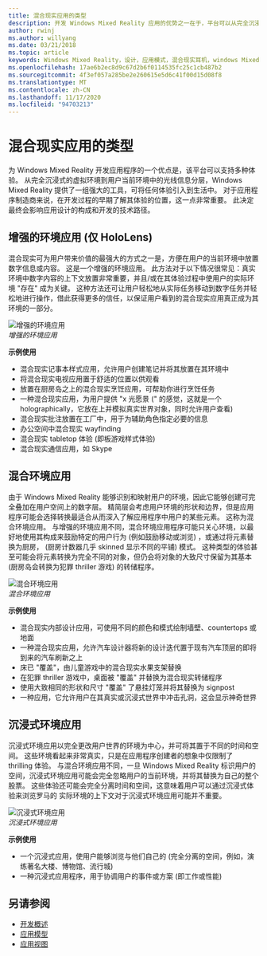 ```yaml
---
title: 混合现实应用的类型
description: 开发 Windows Mixed Reality 应用的优势之一在于，平台可以从完全沉浸的虚拟环境中支持的一系列经验，通过用户的当前 environmentl 进行分层分层。
author: rwinj
ms.author: willyang
ms.date: 03/21/2018
ms.topic: article
keywords: Windows Mixed Reality，设计，应用模式，混合现实耳机，windows Mixed Reality 耳机，虚拟现实耳机，HoloLens
ms.openlocfilehash: 17ae6b2ec8d9c67d2b6f0114535fc25c1cb487b2
ms.sourcegitcommit: 4f3ef057a285be2e260615e5d6c41f00d15d08f8
ms.translationtype: MT
ms.contentlocale: zh-CN
ms.lasthandoff: 11/17/2020
ms.locfileid: "94703213"
---
```

# <a name="types-of-mixed-reality-apps"></a>混合现实应用的类型

为 Windows Mixed Reality 开发应用程序的一个优点是，该平台可以支持多种体验。 从完全沉浸式的虚拟环境到用户当前环境中的光线信息分层，Windows Mixed Reality 提供了一组强大的工具，可将任何体验引入到生活中。 对于应用程序制造商来说，在开发过程的早期了解其体验的位置，这一点非常重要。 此决定最终会影响应用设计的构成和开发的技术路径。

## <a name="enhanced-environment-apps-hololens-only"></a>增强的环境应用 (仅 HoloLens) 

混合现实可为用户带来价值的最强大的方式之一是，方便在用户的当前环境中放置数字信息或内容。 这是一个增强的环境应用。 此方法对于以下情况很常见：真实环境中数字内容的上下文放置非常重要，并且/或在其体验过程中使用户的实际环境 "存在" 成为关键。 这种方法还可让用户轻松地从实际任务移动到数字任务并轻松地进行操作，借此获得更多的信任，以保证用户看到的混合现实应用真正成为其环境的一部分。

![增强的环境应用](images/enhancedenvironmentapps-640px.jpg)<br>
*增强的环境应用*

**示例使用**
* 混合现实记事本样式应用，允许用户创建笔记并将其放置在其环境中
* 将混合现实电视应用置于舒适的位置以供观看
* 放置在厨房岛之上的混合现实烹饪应用，可帮助你进行烹饪任务
* 一种混合现实应用，为用户提供 "x 光愿景 (" 的感觉，这就是一个 holographically，它放在上并模拟真实世界对象，同时允许用户查看) 
* 混合现实批注放置在工厂中，用于为辅助角色指定必要的信息
* 办公空间中混合现实 wayfinding
* 混合现实 tabletop 体验 (即板游戏样式体验) 
* 混合现实通信应用，如 Skype

## <a name="blended-environment-apps"></a>混合环境应用

由于 Windows Mixed Reality 能够识别和映射用户的环境，因此它能够创建可完全叠加在用户空间上的数字层。 精简层会考虑用户环境的形状和边界，但是应用程序可能会选择转换最适合从而深入了解应用程序中用户的某些元素。 这称为混合环境应用。 与增强的环境应用不同，混合环境应用程序可能只关心环境，以最好地使用其构成来鼓励特定的用户行为 (例如鼓励移动或浏览) ，或通过将元素替换为厨房， (厨房计数器几乎 skinned 显示不同的平铺) 模式。 这种类型的体验甚至可能会将元素转换为完全不同的对象，但仍会将对象的大致尺寸保留为其基本 (厨房岛会转换为犯罪 thriller 游戏) 的转储程序。

![混合环境应用](images/blendedenvironmentapps-640px.jpg)<br>
*混合环境应用*

**示例使用**
* 混合现实内部设计应用，可使用不同的颜色和模式绘制墙壁、countertops 或地面
* 一种混合现实应用，允许汽车设计器将新的设计迭代置于现有汽车顶层的即将到来的汽车刷新之上
* 床已 "覆盖"，由儿童游戏中的混合现实水果支架替换
* 在犯罪 thriller 游戏中，桌面被 "覆盖" 并替换为混合现实转储程序
* 使用大致相同的形状和尺寸 "覆盖" 了悬挂灯笼并将其替换为 signpost
* 一种应用，它允许用户在其真实或沉浸式世界中冲击孔洞，这会显示神奇世界

## <a name="immersive-environment-apps"></a>沉浸式环境应用

沉浸式环境应用以完全更改用户世界的环境为中心，并可将其置于不同的时间和空间。 这些环境看起来非常真实，只是在应用程序创建者的想象中仅限制了 thrilling 体验。 与混合环境应用不同，一旦 Windows Mixed Reality 标识用户的空间，沉浸式环境应用可能会完全忽略用户的当前环境，并将其替换为自己的整个股票。 这些体验还可能会完全分离时间和空间，这意味着用户可以通过沉浸式体验来浏览罗马的 实际环境的上下文对于沉浸式环境应用可能并不重要。

![沉浸式环境应用](images/windows-mixed-reality-640px.jpg)<br>
*沉浸式环境应用*

**示例使用**
* 一个沉浸式应用，使用户能够浏览与他们自己的 (完全分离的空间，例如，演练著名大楼、博物馆、流行城) 
* 一种沉浸式应用程序，用于协调用户的事件或方案 (即工作或性能) 

## <a name="see-also"></a>另请参阅
* [开发概述](../develop/development.md)
* [应用模型](app-model.md)
* [应用视图](app-views.md)
